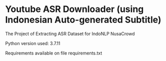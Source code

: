 # Youtube ASR Downloader (using Indonesian Auto-generated Subtitle)
The Project of Extracting ASR Dataset for IndoNLP NusaCrowd

Python version used: 3.7.11

Requirements available on file requirements.txt
